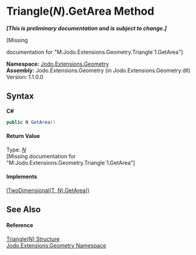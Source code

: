 # Triangle(*N*).GetArea Method 
 _**\[This is preliminary documentation and is subject to change.\]**_

\[Missing <summary> documentation for "M:Jodo.Extensions.Geometry.Triangle`1.GetArea"\]

**Namespace:**&nbsp;<a href="N_Jodo_Extensions_Geometry">Jodo.Extensions.Geometry</a><br />**Assembly:**&nbsp;Jodo.Extensions.Geometry (in Jodo.Extensions.Geometry.dll) Version: 1.1.0.0

## Syntax

**C#**<br />
``` C#
public N GetArea()
```


#### Return Value
Type: <a href="T_Jodo_Extensions_Geometry_Triangle_1">*N*</a><br />\[Missing <returns> documentation for "M:Jodo.Extensions.Geometry.Triangle`1.GetArea"\]

#### Implements
<a href="M_Jodo_Extensions_Geometry_ITwoDimensional_2_GetArea">ITwoDimensional(T, N).GetArea()</a><br />

## See Also


#### Reference
<a href="T_Jodo_Extensions_Geometry_Triangle_1">Triangle(N) Structure</a><br /><a href="N_Jodo_Extensions_Geometry">Jodo.Extensions.Geometry Namespace</a><br />
